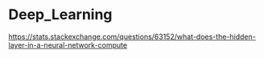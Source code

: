 # Deep_Learning

https://stats.stackexchange.com/questions/63152/what-does-the-hidden-layer-in-a-neural-network-compute
